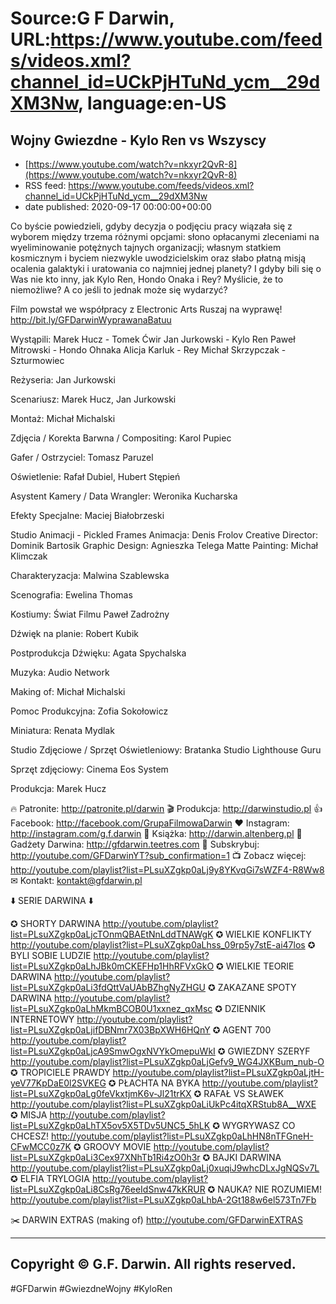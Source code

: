 # Source:G F Darwin, URL:https://www.youtube.com/feeds/videos.xml?channel_id=UCkPjHTuNd_ycm__29dXM3Nw, language:en-US

## Wojny Gwiezdne - Kylo Ren vs Wszyscy
 - [https://www.youtube.com/watch?v=nkxyr2QvR-8](https://www.youtube.com/watch?v=nkxyr2QvR-8)
 - RSS feed: https://www.youtube.com/feeds/videos.xml?channel_id=UCkPjHTuNd_ycm__29dXM3Nw
 - date published: 2020-09-17 00:00:00+00:00

Co byście powiedzieli, gdyby decyzja o podjęciu pracy wiązała się z wyborem między trzema różnymi opcjami: słono opłacanymi zleceniami na wyeliminowanie potężnych tajnych organizacji; własnym statkiem kosmicznym i byciem niezwykle uwodzicielskim oraz słabo płatną misją ocalenia galaktyki i uratowania co najmniej jednej planety? I gdyby bili się o Was nie kto inny, jak Kylo Ren, Hondo Onaka i Rey? Myślicie, że to niemożliwe? A co jeśli to jednak może się wydarzyć? 

Film powstał we współpracy z Electronic Arts 
Ruszaj na wyprawę! http://bit.ly/GFDarwinWyprawanaBatuu

Wystąpili:
Marek Hucz - Tomek Ćwir
Jan Jurkowski - Kylo Ren
Paweł Mitrowski - Hondo Ohnaka
Alicja Karluk - Rey
Michał Skrzypczak - Szturmowiec

Reżyseria: Jan Jurkowski

Scenariusz: Marek Hucz, Jan Jurkowski

Montaż: Michał Michalski

Zdjęcia / Korekta Barwna / Compositing: Karol Pupiec

Gafer / Ostrzyciel: Tomasz Paruzel

Oświetlenie: Rafał Dubiel, Hubert Stępień

Asystent Kamery / Data Wrangler: Weronika Kucharska

Efekty Specjalne: Maciej Białobrzeski

Studio Animacji - Pickled Frames
Animacja:
Denis Frolov
Creative Director:
Dominik Bartosik
Graphic Design:
Agnieszka Telega
Matte Painting:
Michał Klimczak

Charakteryzacja: Malwina Szablewska

Scenografia: Ewelina Thomas

Kostiumy: Świat Filmu Paweł Zadrożny

Dźwięk na planie: Robert Kubik

Postprodukcja Dźwięku: Agata Spychalska

Muzyka: Audio Network

Making of: Michał Michalski

Pomoc Produkcyjna: Zofia Sokołowicz

Miniatura: Renata Mydlak

Studio Zdjęciowe / Sprzęt Oświetleniowy:
Bratanka Studio
Lighthouse Guru

Sprzęt zdjęciowy: Cinema Eos System

Produkcja: Marek Hucz

🔥 Patronite: http://patronite.pl/darwin
🎬 Produkcja: http://darwinstudio.pl
👍 Facebook: http://facebook.com/GrupaFilmowaDarwin
❤ Instagram: http://instagram.com/g.f.darwin
📖 Książka: http://darwin.altenberg.pl
🛒 Gadżety Darwina: http://gfdarwin.teetres.com
🔔 Subskrybuj: http://youtube.com/GFDarwinYT?sub_confirmation=1
📺 Zobacz więcej: http://youtube.com/playlist?list=PLsuXZgkp0aLj9y8YKvqGi7sWZF4-R8Ww8
✉︎ Kontakt: kontakt@gfdarwin.pl

⬇️ SERIE DARWINA ⬇️

✪ SHORTY DARWINA http://youtube.com/playlist?list=PLsuXZgkp0aLjcTOnmQBAEtNnLddTNAWgK
✪ WIELKIE KONFLIKTY http://youtube.com/playlist?list=PLsuXZgkp0aLhss_09rp5y7stE-ai47los
✪ BYLI SOBIE LUDZIE http://youtube.com/playlist?list=PLsuXZgkp0aLhJBk0mCKEFHp1HhRFVxGkO
✪ WIELKIE TEORIE DARWINA http://youtube.com/playlist?list=PLsuXZgkp0aLi3fdQttVaUAbBZhgNyZHGU
✪ ZAKAZANE SPOTY DARWINA http://youtube.com/playlist?list=PLsuXZgkp0aLhMkmBCOB0U1xxnez_qxMsc
✪ DZIENNIK INTERNETOWY http://youtube.com/playlist?list=PLsuXZgkp0aLjifDBNmr7X03BpXWH6HQnY
✪ AGENT 700 http://youtube.com/playlist?list=PLsuXZgkp0aLjcA9SmwOgxNVYkOmepuWkI
✪ GWIEZDNY SZERYF http://youtube.com/playlist?list=PLsuXZgkp0aLjGefv9_WG4JXKBum_nub-O
✪ TROPICIELE PRAWDY http://youtube.com/playlist?list=PLsuXZgkp0aLjtH-yeV77KpDaE0l2SVKEG
✪ PŁACHTA NA BYKA http://youtube.com/playlist?list=PLsuXZgkp0aLg0feVkxtjmK6v-Jl21trKX
✪ RAFAŁ VS SŁAWEK http://youtube.com/playlist?list=PLsuXZgkp0aLiUkPc4itqXRStub8A__WXE
✪ MISJA http://youtube.com/playlist?list=PLsuXZgkp0aLhTX5ov5X5TDv5UNC5_5hLK
✪ WYGRYWASZ CO CHCESZ! http://youtube.com/playlist?list=PLsuXZgkp0aLhHN8nTFGneH-CFwMCC0z7K
✪ GROOVY MOVIE http://youtube.com/playlist?list=PLsuXZgkp0aLi3Cex97XNhTb1Ri4zO0h3r
✪ BAJKI DARWINA http://youtube.com/playlist?list=PLsuXZgkp0aLj0xuqiJ9whcDLxJgNQSv7L
✪ ELFIA TRYLOGIA http://youtube.com/playlist?list=PLsuXZgkp0aLi8CsRg76eeIdSnw47kKRUR
✪ NAUKA? NIE ROZUMIEM! http://youtube.com/playlist?list=PLsuXZgkp0aLhbA-2Gt188w6el573Tn7Fb

✂️ DARWIN EXTRAS (making of) http://youtube.com/GFDarwinEXTRAS

---------------------------------------------------------------------
Copyright © G.F. Darwin. All rights reserved.
---------------------------------------------------------------------

#GFDarwin #GwiezdneWojny #KyloRen


